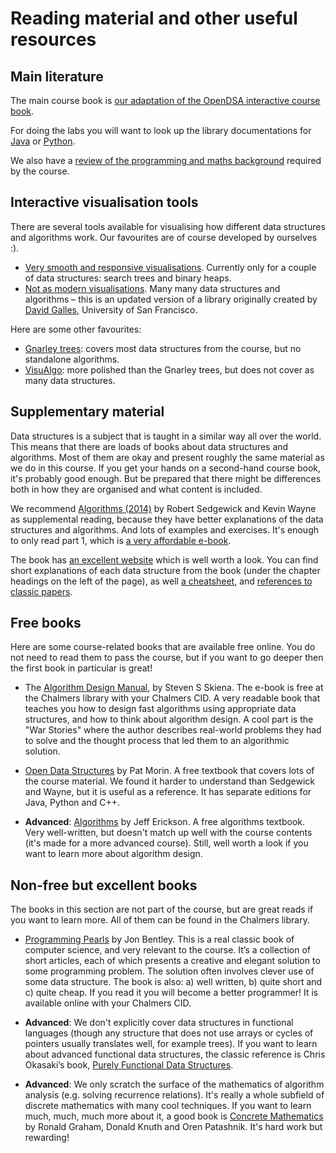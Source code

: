# Reading material and other useful resources

## Main literature

The main course book is [our adaptation of the OpenDSA interactive course book](https://chalmersgu-data-structure-courses.github.io/dsabook/).

For doing the labs you will want to look up the library documentations for [Java](https://docs.oracle.com/en/java/javase/17/docs/api/index.html) or [Python](https://docs.python.org/3/library/index.html).

We also have a [review of the programming and maths background](https://chalmersgu-data-structure-courses.github.io/OpenDSA/Published/ChalmersGU-Repetition/html/) required by the course.

## Interactive visualisation tools

There are several tools available for visualising how different data structures and algorithms work.
Our favourites are of course developed by ourselves :).

- [Very smooth and responsive visualisations](https://chalmersgu-data-structure-courses.github.io/dsvis/).
  Currently only for a couple of data structures: search trees and binary heaps.
- [Not as modern visualisations](https://chalmersgu-data-structure-courses.github.io/visualization/).
   Many many data structures and algorithms – this is an updated version of a library originally created by [David Galles](https://www.cs.usfca.edu/~galles/), University of San Francisco.

Here are some other favourites:

- [Gnarley trees](https://github.com/ChalmersGU-data-structure-courses/alg-vis): covers most data structures from the course, but no standalone algorithms.
- [VisuAlgo](https://visualgo.net/en): more polished than the Gnarley trees, but does not cover as many data structures.

## Supplementary material

Data structures is a subject that is taught in a similar way all over the world.
This means that there are loads of books about data structures and algorithms.
Most of them are okay and present roughly the same material as we do in this course.
If you get your hands on a second-hand course book, it's probably good enough.
But be prepared that there might be differences both in how they are organised and what content is included.

We recommend [Algorithms (2014)](https://www.pearson.com/en-us/subject-catalog/p/algorithms/P200000000597/9780137459575) by Robert Sedgewick and Kevin Wayne as supplemental reading, because they have better explanations of the data structures and algorithms.
And lots of examples and exercises.
It's enough to only read part 1, which is [a very affordable e-book](https://www.google.com/search?q=ISBN+9780133799101).

The book has [an excellent website](https://algs4.cs.princeton.edu/home/) which is well worth a look.
You can find short explanations of each data structure from the book (under the chapter headings on the left of the page), as well [a cheatsheet](https://algs4.cs.princeton.edu/cheatsheet/), and [references to classic papers](https://algs4.cs.princeton.edu/references/).

## Free books

Here are some course-related books that are available free online.
You do not need to read them to pass the course, but if you want to go deeper then the first book in particular is great!

- The [Algorithm Design Manual](https://link.springer.com/book/10.1007/978-1-84800-070-4), by Steven S Skiena.
  The e-book is free at the Chalmers library with your Chalmers CID.
  A very readable book that teaches you how to design fast algorithms using appropriate data structures, and how to think about algorithm design.
  A cool part is the "War Stories" where the author describes real-world problems they had to solve and the thought process that led them to an algorithmic solution.

- [Open Data Structures](http://opendatastructures.org/) by Pat Morin.
  A free textbook that covers lots of the course material.
  We found it harder to understand than Sedgewick and Wayne, but it is useful as a reference.
  It has separate editions for Java, Python and C++.

- **Advanced**: [Algorithms](http://jeffe.cs.illinois.edu/teaching/algorithms/) by Jeff Erickson.
  A free algorithms textbook. Very well-written, but doesn't match up well with the course contents (it's made for a more advanced course).
  Still, well worth a look if you want to learn more about algorithm design.

## Non-free but excellent books

The books in this section are not part of the course, but are great reads if you want to learn more.
All of them can be found in the Chalmers library.

- [Programming Pearls](https://web.archive.org/web/20150202033425/http://www.cs.bell-labs.com/cm/cs/pearls/index.html) by Jon Bentley.
  This is a real classic book of computer science, and very relevant to the course.
  It’s a collection of short articles, each of which presents a creative and elegant solution to some programming problem.
  The solution often involves clever use of some data structure.
  The book is also: a) well written, b) quite short and c) quite cheap.
  If you read it you will become a better programmer! It is available online with your Chalmers CID.

- **Advanced**:
  We don't explicitly cover data structures in functional languages (though any structure that does not use arrays or cycles of pointers usually translates well, for example trees).
  If you want to learn about advanced functional data structures, the classic reference is Chris Okasaki’s book, [Purely Functional Data Structures](https://www.google.com/search?q=chris+okasaki+purely+functional+data+structures).

- **Advanced**:
  We only scratch the surface of the mathematics of algorithm analysis (e.g. solving recurrence relations).
  It's really a whole subfield of discrete mathematics with many cool techniques.
  If you want to learn much, much, much more about it, a good book is [Concrete Mathematics](https://en.wikipedia.org/wiki/Concrete_Mathematics) by Ronald Graham, Donald Knuth and Oren Patashnik.
  It's hard work but rewarding!
